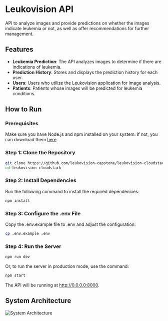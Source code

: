 # Leukovision API

API to analyze images and provide predictions on whether the images indicate leukemia or not, as well as offer recommendations for further management.

## Features

- **Leukemia Prediction**: The API analyzes images to determine if there are indications of leukemia.
- **Prediction History**: Stores and displays the prediction history for each user.
- **Users**: Users who utilize the Leukovision application for image analysis.
- **Patients**: Patients whose images will be predicted for leukemia conditions.

## How to Run

### Prerequisites

Make sure you have Node.js and npm installed on your system. If not, you can download them [here](https://nodejs.org/).

### Step 1: Clone the Repository

```bash
git clone https://github.com/leukovision-capstone/leukovision-cloudstack.git
cd leukovision-cloudstack
```
### Step 2: Install Dependencies

Run the following command to install the required dependencies:

```bash
npm install
```

### Step 3: Configure the .env File
Copy the .env.example file to .env and adjust the configuration:
```bash
cp .env.example .env
```

### Step 4: Run the Server
```bash
npm run dev
```
Or, to run the server in production mode, use the command:
```bash
npm start
```

The API will be running at http://0.0.0.0:8000.

## System Architecture
![System Architecture](https://drive.google.com/file/d/1LnJn96BDV03xjRr46ynudezIZEBCT7LY/view)
